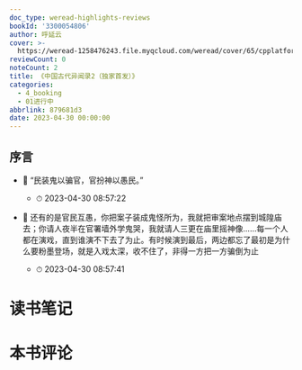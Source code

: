 ```yaml
---
doc_type: weread-highlights-reviews
bookId: '3300054806'
author: 呼延云
cover: >-
  https://weread-1258476243.file.myqcloud.com/weread/cover/65/cpplatform_ubichh3enb4vdb6kybrrre/t7_cpplatform_ubichh3enb4vdb6kybrrre1681096375.jpg
reviewCount: 0
noteCount: 2
title: 《中国古代异闻录2（独家首发）》
categories:
  - 4_booking
  - 01进行中
abbrlink: 879681d3
date: 2023-04-30 00:00:00
---
```



## 序言


- 📌 “民装鬼以骗官，官扮神以愚民。” 
    - ⏱ 2023-04-30 08:57:22 

- 📌 还有的是官民互愚，你把案子装成鬼怪所为，我就把审案地点摆到城隍庙去；你请人夜半在官署墙外学鬼哭，我就请人三更在庙里摇神像……每一个人都在演戏，直到谁演不下去了为止。有时候演到最后，两边都忘了最初是为什么要粉墨登场，就是入戏太深，收不住了，非得一方把一方骗倒为止 
    - ⏱ 2023-04-30 08:57:41 

# 读书笔记


# 本书评论
